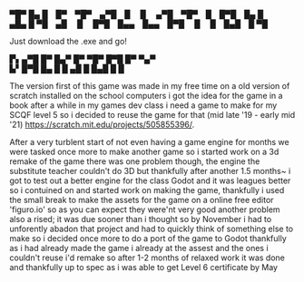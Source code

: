 
▀█▀ █▄ █ █▀ ▀█▀ ▄▀█ █   █   ▄▀█ ▀█▀ █ █▀█ █▄ █  
▄█▄ █ ▀█ ▄█  █  █▀█ █▄▄ █▄▄ █▀█  █  █ █▄█ █ ▀█  

Just download the .exe and go!

▛▖▄▀█ █▀ █▄▀   █▀ ▀█▀ █▀█ █▀ ▀▄▀  
▙▘█▀█ █▄ █ █   ▄█  █  █▄█ █   █   

The version first of this game was made in my free time on a old version of scratch installed on the school computers i got the idea for the game in a book after a while in my games dev class i need a game to make for my SCQF level 5 so i decided to reuse the game for that (mid late '19 - early mid '21) 
https://scratch.mit.edu/projects/505855396/.

After a very turblent start of not even having a game engine for months we were tasked once more to make another game so i started work on a 3d remake of the game there was one problem though, the engine the substitute teacher couldn't do 3D but thankfully after another 1.5 months~ i got to test out a better engine for the class Godot and it was leagues better so i contuined on and started work on making the game, thankfully i used the small break to make the assets for the game on a online free editor 'figuro.io' so as you can expect they were'nt very good another problem also a rised; it was due sooner than i thought so by November i had to unforently abadon that project and had to quickly think of something else to make so i decided once more to do a port of the game to Godot thankfully as i had already made the game i already at the assest and the ones i couldn't reuse i'd remake so after 1-2 months of relaxed work it was done and thankfully up to spec as i was able to get Level 6 certificate by May
